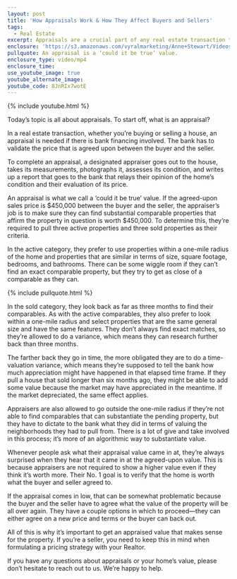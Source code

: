 ```yaml
---
layout: post
title: 'How Appraisals Work & How They Affect Buyers and Sellers'
tags:
  - Real Estate
excerpt: Appraisals are a crucial part of any real estate transaction that involves bank financing. Here’s what you need to know about them.
enclosure: 'https://s3.amazonaws.com/vyralmarketing/Anne+Stewart/Videos/2017/How+Appraisals+Work+%2526+How+They+Affect+Buyers+and+Sellers+-+Oregon+Real+Estate+Agent.mp4'
pullquote: An appraisal is a ‘could it be true’ value.
enclosure_type: video/mp4
enclosure_time:
use_youtube_image: true
youtube_alternate_image:
youtube_code: 8JnRIx7wotE
---
```



{% include youtube.html %}

Today’s topic is all about appraisals. To start off, what is an appraisal?

In a real estate transaction, whether you’re buying or selling a house, an appraisal is needed if there is bank financing involved. The bank has to validate the price that is agreed upon between the buyer and the seller.&nbsp;

To complete an appraisal, a designated appraiser goes out to the house, takes its measurements, photographs it, assesses its condition, and writes up a report that goes to the bank that relays their opinion of the home’s condition and their evaluation of its price.&nbsp;

An appraisal is what we call a ‘could it be true’ value. If the agreed-upon sales price is $450,000 between the buyer and the seller, the appraiser’s job is to make sure they can find substantial comparable properties that affirm the property in question is worth $450,000. To determine this, they’re required to pull three active properties and three sold properties as their criteria.&nbsp;

In the active category, they prefer to use properties within a one-mile radius of the home and properties that are similar in terms of size, square footage, bedrooms, and bathrooms. There can be some wiggle room if they can’t find an exact comparable property, but they try to get as close of a comparable as they can.&nbsp;

{% include pullquote.html %}

In the sold category, they look back as far as three months to find their comparables. As with the active comparables, they also prefer to look within a one-mile radius and select properties that are the same general size and have the same features. They don’t always find exact matches, so they’re allowed to do a variance, which means they can research further back than three months.&nbsp;

The farther back they go in time, the more obligated they are to do a time-valuation variance, which means they’re supposed to tell the bank how much appreciation might have happened in that elapsed time frame. If they pull a house that sold longer than six months ago, they might be able to add some value because the market may have appreciated in the meantime. If the market depreciated, the same effect applies.&nbsp;

Appraisers are also allowed to go outside the one-mile radius if they’re not able to find comparables that can substantiate the pending property, but they have to dictate to the bank what they did in terms of valuing the neighborhoods they had to pull from. There is a lot of give and take involved in this process; it’s more of an algorithmic way to substantiate value.&nbsp;

Whenever people ask what their appraisal value came in at, they’re always surprised when they hear that it came in at the agreed-upon value. This is because appraisers are not required to show a higher value even if they think it’s worth more. Their No. 1 goal is to verify that the home is worth what the buyer and seller agreed to.&nbsp;

If the appraisal comes in low, that can be somewhat problematic because the buyer and the seller have to agree what the value of the property will be all over again. They have a couple options in which to proceed—they can either agree on a new price and terms or the buyer can back out.&nbsp;

All of this is why it’s important to get an appraised value that makes sense for the property. If you’re a seller, you need to keep this in mind when formulating a pricing strategy with your Realtor.&nbsp;

If you have any questions about appraisals or your home’s value, please don’t hesitate to reach out to us. We’re happy to help.&nbsp;